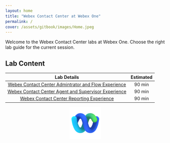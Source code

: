 ```yaml
---
layout: home
title: "Webex Contact Center at Webex One"
permalink: /
cover: /assets/gitbook/images/Home.jpeg
---
```


Welcome to the Webex Contact Center labs at Webex One.
Choose the right lab guide for the current session.

## Lab Content

|                                        Lab Details                                        | Estimated |
| :---------------------------------------------------------------------------------------: | :-------: |
|  [Webex Contact Center Admintrator and Flow Experience ](/pages/Admin_flow_Experience/)   |  90 min   |
| [Webex Contact Center Agent and Supervisor Experience](/pages/AgentSupervisorExperience/) |  90 min   |
|         [Webex Contact Center Reporting Experience](/pages/ReportingExperience/)          |  90 min   |

<center><img src="/assets/gitbook/images/webex.png" width="100"></center>
